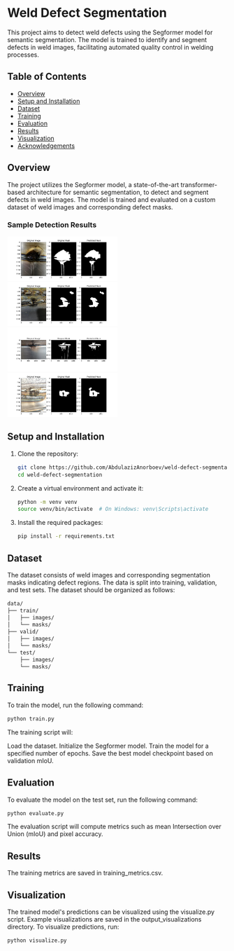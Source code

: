 # Weld Defect Segmentation

This project aims to detect weld defects using the Segformer model for semantic segmentation. The model is trained to identify and segment defects in weld images, facilitating automated quality control in welding processes.

## Table of Contents

- [Overview](#overview)
- [Setup and Installation](#setup-and-installation)
- [Dataset](#dataset)
- [Training](#training)
- [Evaluation](#evaluation)
- [Results](#results)
- [Visualization](#visualization)
- [Acknowledgements](#acknowledgements)

## Overview

The project utilizes the Segformer model, a state-of-the-art transformer-based architecture for semantic segmentation, to detect and segment defects in weld images. The model is trained and evaluated on a custom dataset of weld images and corresponding defect masks.

### Sample Detection Results

  <img src="output_visualizations/visualization_0.png" height="50%" width="50%"
        style="object-fit:contain"
    />
  <img src="output_visualizations/visualization_1.png" height="50%" width="50%"
       style="object-fit:contain"
   />
  <img src="output_visualizations/visualization_2.png" height="50%" width="50%"
       style="object-fit:contain"
   />
  <img src="output_visualizations/visualization_3.png" height="50%" width="50%"
       style="object-fit:contain"
   />


## Setup and Installation

1. Clone the repository:

   ```bash
   git clone https://github.com/AbdulazizAnorboev/weld-defect-segmentation.git
   cd weld-defect-segmentation
   ```
   
2. Create a virtual environment and activate it:
   
   ```bash
   python -m venv venv
   source venv/bin/activate  # On Windows: venv\Scripts\activate
   ```

3. Install the required packages:

   ```bash
   pip install -r requirements.txt
   ```


## Dataset

The dataset consists of weld images and corresponding segmentation masks indicating defect regions. The data is split into training, validation, and test sets. The dataset should be organized as follows:

```
data/
├── train/
│   ├── images/
│   └── masks/
├── valid/
│   ├── images/
│   └── masks/
└── test/
    ├── images/
    └── masks/
```

## Training

To train the model, run the following command:

```bash
python train.py
```
The training script will:

Load the dataset.
Initialize the Segformer model.
Train the model for a specified number of epochs.
Save the best model checkpoint based on validation mIoU.

## Evaluation

To evaluate the model on the test set, run the following command:

```bash
python evaluate.py
```
The evaluation script will compute metrics such as mean Intersection over Union (mIoU) and pixel accuracy.

## Results
The training metrics are saved in training_metrics.csv.

## Visualization
The trained model's predictions can be visualized using the visualize.py script. Example visualizations are saved in the output_visualizations directory.
To visualize predictions, run:

```bash
python visualize.py
```


